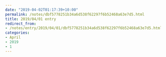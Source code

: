 ```yaml
---
date: "2019-04-02T01:17:39+10:00"
permalink: /notes/dbf5778251b34a6d538f62297f6b52468a63e7d5.html
title: 2019/04/01 entry
redirect_from:
- /notes/entry/2019/04/01/dbf5778251b34a6d538f62297f6b52468a63e7d5.html
categories:
- April
- 2019
- 1
---
```

